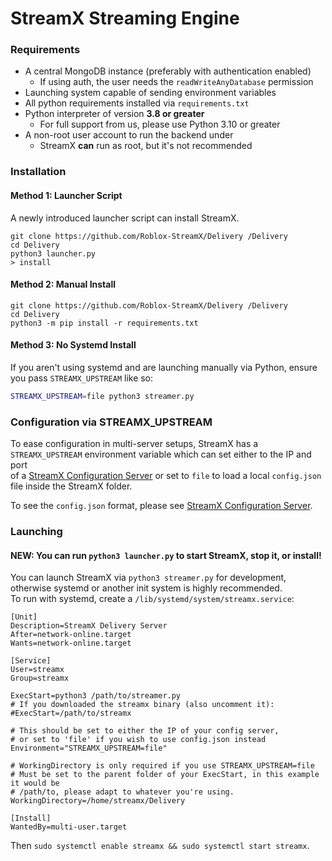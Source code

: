 # StreamX Streaming Engine

### Requirements

- A central MongoDB instance (preferably with authentication enabled)
    - If using auth, the user needs the `readWriteAnyDatabase` permission
- Launching system capable of sending environment variables
- All python requirements installed via `requirements.txt`
- Python interpreter of version **3.8 or greater**
    - For full support from us, please use Python 3.10 or greater
- A non-root user account to run the backend under
    - StreamX **can** run as root, but it's not recommended

### Installation

#### Method 1: Launcher Script
A newly introduced launcher script can install StreamX.
```
git clone https://github.com/Roblox-StreamX/Delivery /Delivery
cd Delivery
python3 launcher.py
> install
```

#### Method 2: Manual Install

```
git clone https://github.com/Roblox-StreamX/Delivery /Delivery
cd Delivery
python3 -m pip install -r requirements.txt
```

#### Method 3: No Systemd Install

If you aren't using systemd and are launching manually via Python, ensure you pass `STREAMX_UPSTREAM` like so:
```sh
STREAMX_UPSTREAM=file python3 streamer.py
```

### Configuration via STREAMX_UPSTREAM

To ease configuration in multi-server setups, StreamX has a `STREAMX_UPSTREAM` environment variable which can set either to the IP and port  
of a [StreamX Configuration Server](https://github.com/Roblox-StreamX/Configuration) or set to `file` to load a local `config.json` file inside the StreamX folder.

To see the `config.json` format, please see [StreamX Configuration Server](https://github.com/Roblox-StreamX/Configuration).

### Launching

#### NEW: You can run `python3 launcher.py` to start StreamX, stop it, or install!

You can launch StreamX via `python3 streamer.py` for development, otherwise systemd or another init system is highly recommended.  
To run with systemd, create a `/lib/systemd/system/streamx.service`:
```
[Unit]
Description=StreamX Delivery Server
After=network-online.target
Wants=network-online.target

[Service]
User=streamx
Group=streamx

ExecStart=python3 /path/to/streamer.py
# If you downloaded the streamx binary (also uncomment it):
#ExecStart=/path/to/streamx

# This should be set to either the IP of your config server,
# or set to 'file' if you wish to use config.json instead
Environment="STREAMX_UPSTREAM=file"

# WorkingDirectory is only required if you use STREAMX_UPSTREAM=file
# Must be set to the parent folder of your ExecStart, in this example it would be
# /path/to, please adapt to whatever you're using.
WorkingDirectory=/home/streamx/Delivery

[Install]
WantedBy=multi-user.target
```
Then `sudo systemctl enable streamx && sudo systemctl start streamx`.
